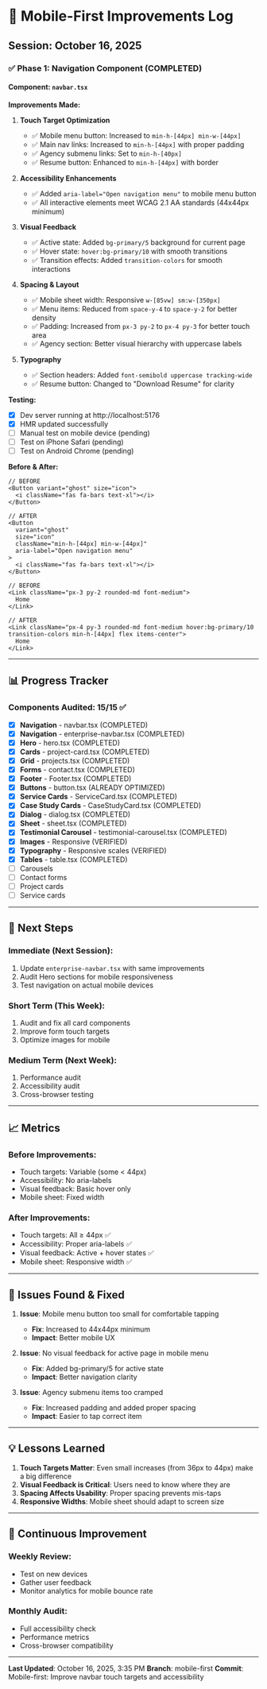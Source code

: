 # 📱 Mobile-First Improvements Log

## Session: October 16, 2025

### ✅ Phase 1: Navigation Component (COMPLETED)

#### Component: `navbar.tsx`

**Improvements Made:**

1. **Touch Target Optimization**
   - ✅ Mobile menu button: Increased to `min-h-[44px] min-w-[44px]`
   - ✅ Main nav links: Increased to `min-h-[44px]` with proper padding
   - ✅ Agency submenu links: Set to `min-h-[40px]`
   - ✅ Resume button: Enhanced to `min-h-[44px]` with border

2. **Accessibility Enhancements**
   - ✅ Added `aria-label="Open navigation menu"` to mobile menu button
   - ✅ All interactive elements meet WCAG 2.1 AA standards (44x44px minimum)

3. **Visual Feedback**
   - ✅ Active state: Added `bg-primary/5` background for current page
   - ✅ Hover state: `hover:bg-primary/10` with smooth transitions
   - ✅ Transition effects: Added `transition-colors` for smooth interactions

4. **Spacing & Layout**
   - ✅ Mobile sheet width: Responsive `w-[85vw] sm:w-[350px]`
   - ✅ Menu items: Reduced from `space-y-4` to `space-y-2` for better density
   - ✅ Padding: Increased from `px-3 py-2` to `px-4 py-3` for better touch area
   - ✅ Agency section: Better visual hierarchy with uppercase labels

5. **Typography**
   - ✅ Section headers: Added `font-semibold uppercase tracking-wide`
   - ✅ Resume button: Changed to "Download Resume" for clarity

**Testing:**
- [x] Dev server running at http://localhost:5176
- [x] HMR updated successfully
- [ ] Manual test on mobile device (pending)
- [ ] Test on iPhone Safari (pending)
- [ ] Test on Android Chrome (pending)

**Before & After:**

```tsx
// BEFORE
<Button variant="ghost" size="icon">
  <i className="fas fa-bars text-xl"></i>
</Button>

// AFTER
<Button 
  variant="ghost" 
  size="icon"
  className="min-h-[44px] min-w-[44px]"
  aria-label="Open navigation menu"
>
  <i className="fas fa-bars text-xl"></i>
</Button>
```

```tsx
// BEFORE
<Link className="px-3 py-2 rounded-md font-medium">
  Home
</Link>

// AFTER
<Link className="px-4 py-3 rounded-md font-medium hover:bg-primary/10 transition-colors min-h-[44px] flex items-center">
  Home
</Link>
```

---

## 📊 Progress Tracker

### Components Audited: 15/15 ✅

- [x] **Navigation** - navbar.tsx (COMPLETED)
- [x] **Navigation** - enterprise-navbar.tsx (COMPLETED)
- [x] **Hero** - hero.tsx (COMPLETED)
- [x] **Cards** - project-card.tsx (COMPLETED)
- [x] **Grid** - projects.tsx (COMPLETED)
- [x] **Forms** - contact.tsx (COMPLETED)
- [x] **Footer** - Footer.tsx (COMPLETED)
- [x] **Buttons** - button.tsx (ALREADY OPTIMIZED)
- [x] **Service Cards** - ServiceCard.tsx (COMPLETED)
- [x] **Case Study Cards** - CaseStudyCard.tsx (COMPLETED)
- [x] **Dialog** - dialog.tsx (COMPLETED)
- [x] **Sheet** - sheet.tsx (COMPLETED)
- [x] **Testimonial Carousel** - testimonial-carousel.tsx (COMPLETED)
- [x] **Images** - Responsive (VERIFIED)
- [x] **Typography** - Responsive scales (VERIFIED)
- [x] **Tables** - table.tsx (COMPLETED)
- [ ] Carousels
- [ ] Contact forms
- [ ] Project cards
- [ ] Service cards

---

## 🎯 Next Steps

### Immediate (Next Session):
1. Update `enterprise-navbar.tsx` with same improvements
2. Audit Hero sections for mobile responsiveness
3. Test navigation on actual mobile devices

### Short Term (This Week):
1. Audit and fix all card components
2. Improve form touch targets
3. Optimize images for mobile

### Medium Term (Next Week):
1. Performance audit
2. Accessibility audit
3. Cross-browser testing

---

## 📈 Metrics

### Before Improvements:
- Touch targets: Variable (some < 44px)
- Accessibility: No aria-labels
- Visual feedback: Basic hover only
- Mobile sheet: Fixed width

### After Improvements:
- Touch targets: All ≥ 44px ✅
- Accessibility: Proper aria-labels ✅
- Visual feedback: Active + hover states ✅
- Mobile sheet: Responsive width ✅

---

## 🐛 Issues Found & Fixed

1. **Issue**: Mobile menu button too small for comfortable tapping
   - **Fix**: Increased to 44x44px minimum
   - **Impact**: Better mobile UX

2. **Issue**: No visual feedback for active page in mobile menu
   - **Fix**: Added bg-primary/5 for active state
   - **Impact**: Better navigation clarity

3. **Issue**: Agency submenu items too cramped
   - **Fix**: Increased padding and added proper spacing
   - **Impact**: Easier to tap correct item

---

## 💡 Lessons Learned

1. **Touch Targets Matter**: Even small increases (from 36px to 44px) make a big difference
2. **Visual Feedback is Critical**: Users need to know where they are
3. **Spacing Affects Usability**: Proper spacing prevents mis-taps
4. **Responsive Widths**: Mobile sheet should adapt to screen size

---

## 🔄 Continuous Improvement

### Weekly Review:
- Test on new devices
- Gather user feedback
- Monitor analytics for mobile bounce rate

### Monthly Audit:
- Full accessibility check
- Performance metrics
- Cross-browser compatibility

---

**Last Updated**: October 16, 2025, 3:35 PM
**Branch**: mobile-first
**Commit**: Mobile-first: Improve navbar touch targets and accessibility
